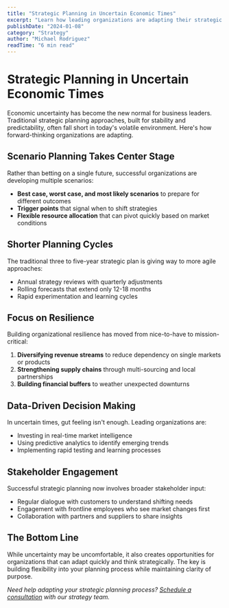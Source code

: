 ```yaml
---
title: "Strategic Planning in Uncertain Economic Times"
excerpt: "Learn how leading organizations are adapting their strategic planning processes to navigate economic uncertainty and maintain competitive advantage."
publishDate: "2024-01-08"
category: "Strategy"
author: "Michael Rodriguez"
readTime: "6 min read"
---
```


# Strategic Planning in Uncertain Economic Times

Economic uncertainty has become the new normal for business leaders. Traditional strategic planning approaches, built for stability and predictability, often fall short in today's volatile environment. Here's how forward-thinking organizations are adapting.

## Scenario Planning Takes Center Stage

Rather than betting on a single future, successful organizations are developing multiple scenarios:

- **Best case, worst case, and most likely scenarios** to prepare for different outcomes
- **Trigger points** that signal when to shift strategies
- **Flexible resource allocation** that can pivot quickly based on market conditions

## Shorter Planning Cycles

The traditional three to five-year strategic plan is giving way to more agile approaches:

- Annual strategy reviews with quarterly adjustments
- Rolling forecasts that extend only 12-18 months
- Rapid experimentation and learning cycles

## Focus on Resilience

Building organizational resilience has moved from nice-to-have to mission-critical:

1. **Diversifying revenue streams** to reduce dependency on single markets or products
2. **Strengthening supply chains** through multi-sourcing and local partnerships
3. **Building financial buffers** to weather unexpected downturns

## Data-Driven Decision Making

In uncertain times, gut feeling isn't enough. Leading organizations are:

- Investing in real-time market intelligence
- Using predictive analytics to identify emerging trends
- Implementing rapid testing and learning processes

## Stakeholder Engagement

Successful strategic planning now involves broader stakeholder input:

- Regular dialogue with customers to understand shifting needs
- Engagement with frontline employees who see market changes first
- Collaboration with partners and suppliers to share insights

## The Bottom Line

While uncertainty may be uncomfortable, it also creates opportunities for organizations that can adapt quickly and think strategically. The key is building flexibility into your planning process while maintaining clarity of purpose.

*Need help adapting your strategic planning process? [Schedule a consultation](/contact) with our strategy team.*
